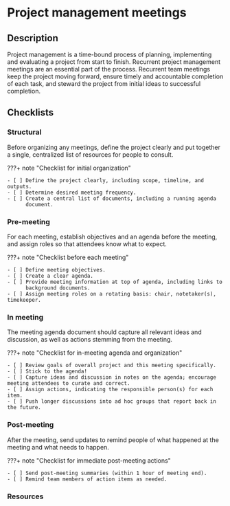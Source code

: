 # Project management meetings

## Description


Project management is a time-bound process of planning, implementing and evaluating a project from start to finish. Recurrent project management meetings are an essential part of the process. Recurrent team meetings keep the project moving forward, ensure timely and accountable completion of each task, and steward the project from initial ideas to successful completion.
 
## Checklists

### Structural

Before organizing any meetings, define the project clearly and put together
a single, centralized list of resources for people to consult.

???+ note "Checklist for initial organization"

    - [ ] Define the project clearly, including scope, timeline, and outputs.
    - [ ] Determine desired meeting frequency.
    - [ ] Create a central list of documents, including a running agenda
          document.

### Pre-meeting

For each meeting, establish objectives and an agenda before the meeting,
and assign roles so that attendees know what to expect.

???+ note "Checklist before each meeting"

    - [ ] Define meeting objectives.
    - [ ] Create a clear agenda.
    - [ ] Provide meeting information at top of agenda, including links to
          background documents.
    - [ ] Assign meeting roles on a rotating basis: chair, notetaker(s), timekeeper.
    
### In meeting

The meeting agenda document should capture all relevant ideas and discussion,
as well as actions stemming from the meeting.

???+ note "Checklist for in-meeting agenda and organization"

    - [ ] Review goals of overall project and this meeting specifically.
    - [ ] Stick to the agenda!
    - [ ] Capture ideas and discussion in notes on the agenda; encourage meeting attendees to curate and correct.
    - [ ] Assign actions, indicating the responsible person(s) for each item.
    - [ ] Push longer discussions into ad hoc groups that report back in the future.
    
### Post-meeting

After the meeting, send updates to remind people of what happened
at the meeting and what needs to happen.

???+ note "Checklist for immediate post-meeting actions"

    - [ ] Send post-meeting summaries (within 1 hour of meeting end).
    - [ ] Remind team members of action items as needed.

### Resources


